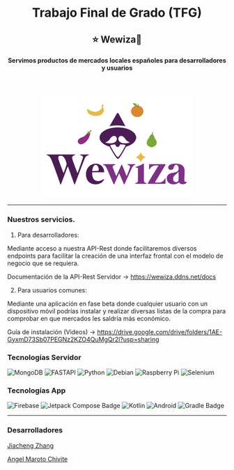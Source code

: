 <h1 align="center">Trabajo Final de Grado (TFG)</h1>
<h2 align="center">⭐ Wewiza🍋</h2>
<h4 align="center">Servimos productos de mercados locales españoles para desarrolladores y usuarios</h5>

<br>

<p align="center"><img src="./02_Documentacion/Logos/logo.png" width="350px"></p>

---

### Nuestros servicios.

1. Para desarrolladores:

Mediante acceso a nuestra API-Rest donde facilitaremos diversos endpoints para facilitar la creación de una interfaz frontal con el modelo de negocio que se requiera.

Documentación de la API-Rest Servidor -> https://wewiza.ddns.net/docs

2. Para usuarios comunes:

Mediante una aplicación en fase beta donde cualquier usuario con un dispositivo móvil podrías instalar y realizar diversas listas de la compra para comprobar en que mercados les saldría más económico.

Guía de instalación (Videos) -> https://drive.google.com/drive/folders/1AE-GyxmD73Sb07PEGNz2KZO4QuMgQr2l?usp=sharing

### Tecnologías Servidor

![MongoDB](https://img.shields.io/badge/MongoDB-%234ea94b.svg?style=for-the-badge&logo=mongodb&logoColor=white)
![FASTAPI](https://img.shields.io/badge/FastAPI-005571?style=for-the-badge&logo=fastapi)
![Python](https://img.shields.io/badge/python-3670A0?style=for-the-badge&logo=python&logoColor=ffdd54)
![Debian](https://img.shields.io/badge/Debian-D70A53?style=for-the-badge&logo=debian&logoColor=white)
![Raspberry Pi](https://img.shields.io/badge/-RaspberryPi-C51A4A?style=for-the-badge&logo=Raspberry-Pi)
![Selenium](https://img.shields.io/badge/-selenium-%43B02A?style=for-the-badge&logo=selenium&logoColor=white)

### Tecnologías App

![Firebase](https://img.shields.io/badge/firebase-a08021?style=for-the-badge&logo=firebase&logoColor=ffcd34)
![Jetpack Compose Badge](https://img.shields.io/badge/Jetpack%20Compose-4285F4?logo=jetpackcompose&logoColor=fff&style=for-the-badge)
![Kotlin](https://img.shields.io/badge/kotlin-%237F52FF.svg?style=for-the-badge&logo=kotlin&logoColor=white)
![Android](https://img.shields.io/badge/Android-3DDC84?style=for-the-badge&logo=android&logoColor=white)
![Gradle Badge](https://img.shields.io/badge/Gradle-02303A?logo=gradle&logoColor=fff&style=for-the-badge)

---

### Desarrolladores

<a href="https://github.com/JiaChengZhang14">Jiacheng Zhang<a>

<a href="https://github.com/agchivite">Angel Maroto Chivite<a>

<!-- MARKDOWN LINKS & IMAGES -->
<!-- https://www.markdownguide.org/basic-syntax/#reference-style-links -->

[Mongo]: https://img.shields.io/badge/mongodb-green?style=for-the-badge&logo=mongodb&logoColor=white
[Mongo-url]: https://www.mongodb.com/
[Ktor]: https://img.shields.io/badge/ktor-orange?style=for-the-badge&logo=kotlin&logoColor=white
[Ktor-url]: https://ktor.io/
[Angular]: https://img.shields.io/badge/angular-red?style=for-the-badge&logo=angular&logoColor=white
[Angular-url]: https://angular.io/
